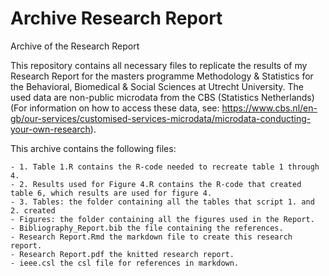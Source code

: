 # Archive Research Report
Archive of the Research Report

This repository contains all necessary files to replicate the results of my Research Report for the masters programme Methodology & Statistics for the Behavioral, Biomedical & Social Sciences at Utrecht University. 
The used data are non-public microdata from the CBS (Statistics Netherlands) (For information on how to access these data, see: https://www.cbs.nl/en-gb/our-services/customised-services-microdata/microdata-conducting-your-own-research). 

This archive contains the following files: 

    - 1. Table 1.R contains the R-code needed to recreate table 1 through 4.
    - 2. Results used for Figure 4.R contains the R-code that created table 6, which results are used for figure 4.
    - 3. Tables: the folder containing all the tables that script 1. and 2. created
    - Figures: the folder containing all the figures used in the Report.
    - Bibliography_Report.bib the file containing the references.
    - Research Report.Rmd the markdown file to create this research report.
    - Research Report.pdf the knitted research report.
    - ieee.csl the csl file for references in markdown. 



